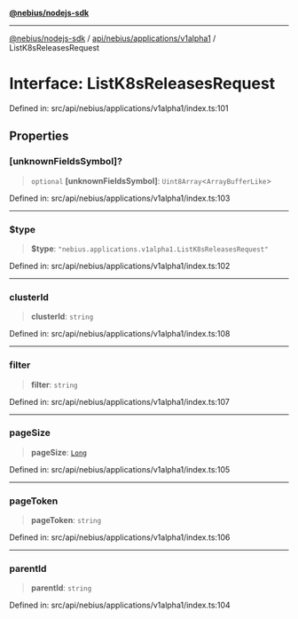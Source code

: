 [**@nebius/nodejs-sdk**](../../../../../README.md)

---

[@nebius/nodejs-sdk](../../../../../README.md) / [api/nebius/applications/v1alpha1](../README.md) / ListK8sReleasesRequest

# Interface: ListK8sReleasesRequest

Defined in: src/api/nebius/applications/v1alpha1/index.ts:101

## Properties

### \[unknownFieldsSymbol\]?

> `optional` **\[unknownFieldsSymbol\]**: `Uint8Array`\<`ArrayBufferLike`\>

Defined in: src/api/nebius/applications/v1alpha1/index.ts:103

---

### $type

> **$type**: `"nebius.applications.v1alpha1.ListK8sReleasesRequest"`

Defined in: src/api/nebius/applications/v1alpha1/index.ts:102

---

### clusterId

> **clusterId**: `string`

Defined in: src/api/nebius/applications/v1alpha1/index.ts:108

---

### filter

> **filter**: `string`

Defined in: src/api/nebius/applications/v1alpha1/index.ts:107

---

### pageSize

> **pageSize**: [`Long`](../../../../../runtime/protos/core/classes/Long.md)

Defined in: src/api/nebius/applications/v1alpha1/index.ts:105

---

### pageToken

> **pageToken**: `string`

Defined in: src/api/nebius/applications/v1alpha1/index.ts:106

---

### parentId

> **parentId**: `string`

Defined in: src/api/nebius/applications/v1alpha1/index.ts:104
